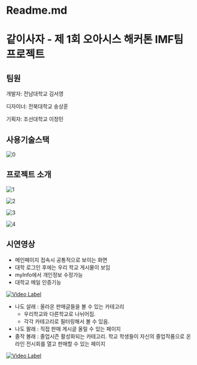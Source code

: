 # Readme.md

# 같이사자 - 제 1회 오아시스 해커톤 IMF팀 프로젝트

## 팀원

개발자: 전남대학교 김서영

디자이너: 전북대학교 송상훈

기획자: 조선대학교 이정민

## 사용기술스택

![0](https://user-images.githubusercontent.com/48192106/104104436-8493c100-52eb-11eb-93eb-90b1f92ce775.png)

## 프로젝트 소개

![1](https://user-images.githubusercontent.com/48192106/104104389-21a22a00-52eb-11eb-83f7-d2cadbc800aa.png)

![2](https://user-images.githubusercontent.com/48192106/104104398-3f6f8f00-52eb-11eb-877f-ab142f7f3949.png)

![3](https://user-images.githubusercontent.com/48192106/104104399-426a7f80-52eb-11eb-9a93-4a7266596b37.png)

![4](https://user-images.githubusercontent.com/48192106/104104405-49918d80-52eb-11eb-9d50-190e35ae98fa.png)

## 시연영상

- 메인페이지 접속시 공통적으로 보이는 화면
- 대학 로그인 후에는 우리 학교 게시물이 보임
- myInfo에서 개인정보 수정가능
- 대학교 메일 인증기능

[![Video Label](https://img.youtube.com/vi/wCSVbL8HmIw/0.jpg)](https://www.youtube.com/watch?v=wCSVbL8HmIw&feature=youtu.be)

- 나도 살래 : 올라온 판매글들을 볼 수 있는 카테고리
    - 우리학교와 다른학교로 나뉘어짐.
    - 각각 카테고리로 필터링해서 볼 수 있음.
- 나도 팔래 : 직접 판매 게시글 올릴 수 있는 페이지
- 졸작 볼래 : 졸업시즌 활성화되는 카테고리. 학교 학생들이 자신의 졸업작품으로 온라인 전시회를 열고 판매할 수 있는 페이지

[![Video Label](https://img.youtube.com/vi/_2UJzgtpUYM/0.jpg)](https://www.youtube.com/watch?v=_2UJzgtpUYM&feature=youtu.be)